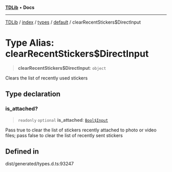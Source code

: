 [**TDLib**](../../../../../../README.md) • **Docs**

***

[TDLib](../../../../../../modules.md) / [index](../../../../../README.md) / [types](../../../README.md) / [default](../README.md) / clearRecentStickers$DirectInput

# Type Alias: clearRecentStickers$DirectInput

> **clearRecentStickers$DirectInput**: `object`

Clears the list of recently used stickers

## Type declaration

### is\_attached?

> `readonly` `optional` **is\_attached**: [`Bool$Input`](Bool$Input.md)

Pass true to clear the list of stickers recently attached to photo or video files; pass false to clear the list of recently sent stickers

## Defined in

dist/generated/types.d.ts:93247
